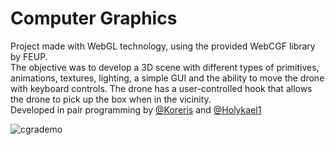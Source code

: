 # Computer Graphics

Project made with WebGL technology, using the provided WebCGF library by FEUP.   
The objective was to develop a 3D scene with different types of primitives, animations, textures, lighting, a simple GUI and the ability to move the drone with keyboard controls. The drone has a user-controlled hook that allows the drone to pick up the box when in the vicinity.    
Developed in pair programming by [@Koreris](https://github.com/Koreris) and [@Holykael1](https://github.com/FranciscoPinho)

![cgrademo](https://cloud.githubusercontent.com/assets/9083330/21509319/a90d05e2-cc7f-11e6-9907-bc2e75efe9f9.gif)
